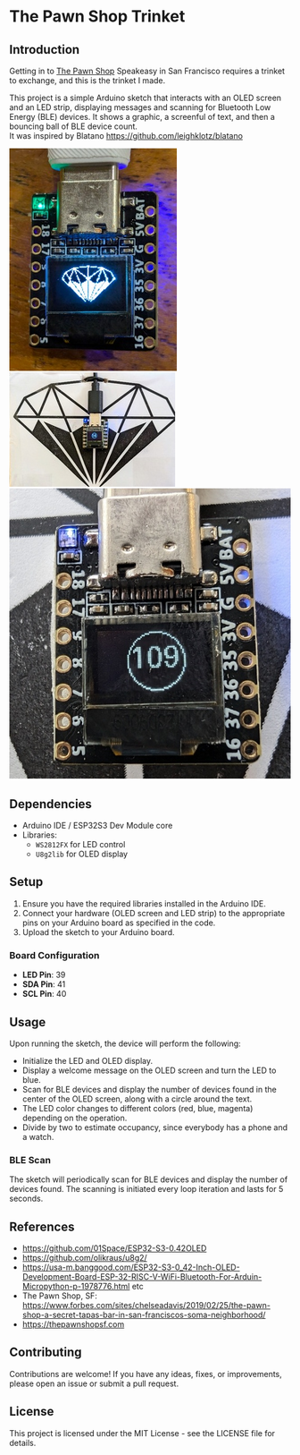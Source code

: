 # The Pawn Shop Trinket

## Introduction

Getting in to [The Pawn Shop](https://thepawnshopsf.com/) Speakeasy in San Francisco requires a trinket to exchange, and this is the trinket I made.

This project is a simple Arduino sketch that interacts with an OLED screen and
an LED strip, displaying messages and scanning for Bluetooth Low Energy (BLE)
devices. It shows a graphic, a screenful of text, and then a bouncing ball of BLE device count.  
It was inspired by Blatano <https://github.com/leighklotz/blatano> 

![](docs/pawn-shop-trinket.jpg)
![](docs/first-article.jpg)
![](docs/maru109.jpg)

## Dependencies
- Arduino IDE / ESP32S3 Dev Module core
- Libraries:
  - `WS2812FX` for LED control
  - `U8g2lib` for OLED display

## Setup
1. Ensure you have the required libraries installed in the Arduino IDE.
2. Connect your hardware (OLED screen and LED strip) to the appropriate pins on your Arduino board as specified in the code.
3. Upload the sketch to your Arduino board.

### Board Configuration
- **LED Pin**: 39
- **SDA Pin**: 41
- **SCL Pin**: 40

## Usage
Upon running the sketch, the device will perform the following:
- Initialize the LED and OLED display.
- Display a welcome message on the OLED screen and turn the LED to blue.
- Scan for BLE devices and display the number of devices found in the center of the OLED screen, along with a circle around the text.
- The LED color changes to different colors (red, blue, magenta) depending on the operation.
- Divide by two to estimate occupancy, since everybody has a phone and a watch.

### BLE Scan
The sketch will periodically scan for BLE devices and display the number of devices found. The scanning is initiated every loop iteration and lasts for 5 seconds.

## References
- <https://github.com/01Space/ESP32-S3-0.42OLED>
- <https://github.com/olikraus/u8g2/>
- <https://usa-m.banggood.com/ESP32-S3-0_42-Inch-OLED-Development-Board-ESP-32-RISC-V-WiFi-Bluetooth-For-Arduin-Micropython-p-1978776.html> etc
- The Pawn Shop, SF: <https://www.forbes.com/sites/chelseadavis/2019/02/25/the-pawn-shop-a-secret-tapas-bar-in-san-franciscos-soma-neighborhood/>
- https://thepawnshopsf.com

## Contributing
Contributions are welcome! If you have any ideas, fixes, or improvements, please open an issue or submit a pull request.

## License
This project is licensed under the MIT License - see the LICENSE file for details.

